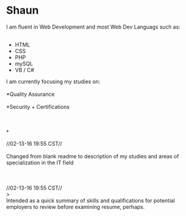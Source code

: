 # Shaun
I am fluent in Web Development and most Web Dev Languags such as:<br></br>
* HTML
* CSS
* PHP
* mySQL
* VB / C#

I am currently focusing my studies on:<br></br>
*Quality Assurance<br></br>
*Security + Certifications<br><br></br></br>
*





//02-13-16 19:55 CST//<br></br>
Changed from blank readme to description of my studies and areas of specialization in the IT field <br><br></br></br>
//02-13-16 19:55 CST//<br>></br>
Intended as a quick summary of skills and qualifications for potential employers to review before examining resume, perhaps.<br><br></br></br>
